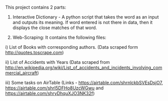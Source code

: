 This project contains 2 parts:

1) Interactive Dictionary - A python script that takes the word as an input and outputs its meaning. If word entered is not there in data, then it displays the close matches of that word.

2) Web-Scraping: It contains the following files:

i) List of Books with corresponding authors. (Data scraped form http://quotes.toscrape.com)

ii) List of Accidents with Years (Data scraped from http://en.wikipedia.org/wiki/List_of_accidents_and_incidents_involving_commercial_aircraft)

iii) Some tasks on AirTable (Links - https://airtable.com/shrnlckbSVEsDsjO7, https://airtable.com/shrI5DFHo8UzcWGwu and https://airtable.com/shryDhquXJO3NK32f)
